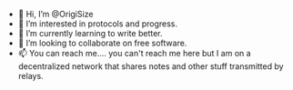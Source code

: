 - 👋 Hi, I’m @OrigiSize
- 👀 I’m interested in protocols and progress.
- 🌱 I’m currently learning to write better.
- 💞️ I’m looking to collaborate on free software.
- 📫 You can reach me.... you can't reach me here but I am on a decentralized network that shares notes and other stuff transmitted by relays.

<!---
OrigiSize/OrigiSize is a ✨ special ✨ repository because its `README.md` (this file) appears on your GitHub profile.
You can click the Preview link to take a look at your changes.
--->
